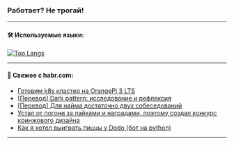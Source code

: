 ### Работает? Не трогай!

---
<!--
#### 🛠️ Technical stack:

![Java](https://img.shields.io/badge/Java-informational?logo=Oracle&style=flat&logoColor=white&color=FF4500)
![Kotlin](https://img.shields.io/badge/Kotlin-informational?logo=Kotlin&style=flat&logoColor=white&color=774D97)
![TS](https://img.shields.io/badge/TypeScript-informational?logo=typeScript&style=flat&logoColor=black&color=017acc)
![Python](https://img.shields.io/badge/Python-informational?logo=Python&style=flat&logoColor=black&color=ffdd54) <br>
![Spring](https://img.shields.io/badge/Spring-informational?logo=Spring&style=flat&logoColor=white&color=6DB33F) 
![SpringBoot](https://img.shields.io/badge/SpringBoot-informational?logo=SpringBoot&style=flat&logoColor=white&color=6DB33F)
![Nest](https://img.shields.io/badge/NestJS-informational?logo=NestJS&style=flat&logoColor=white&color=E0234E) 
![NodeJS](https://img.shields.io/badge/NodeJS-informational?logo=node.js&style=flat&logoColor=white&color=70A760)<br>
![PostgreSQL](https://img.shields.io/badge/PostgreSQL-informational?logo=PostgreSQL&style=flat&logoColor=white&color=DAA520)
![MongoDB](https://img.shields.io/badge/MongoDB-informational?logo=MongoDB&style=flat&logoColor=white&color=870000)
![Apache](https://img.shields.io/badge/Apache-informational?logo=apache&style=flat&logoColor=white&color=f74e28)

___ 
-->

#### 🛠️ Используемые языки:

[![Top Langs](https://github-readme-stats-u2qms2cxw-advtsettinggmailcoms-projects.vercel.app/api/top-langs/?username=zloylis&langs_count=10&hide_title=true&title_color=e6edf3&size_weight=0.5&count_weight=0.5&layout=compact&hide_progress=true&hide_border=true&theme=dracula)](https://github.com/zloylis)

<!---


####  :octocat:&nbsp;&nbsp; Статистика:

![GitHub stats](https://github-readme-stats-u2qms2cxw-advtsettinggmailcoms-projects.vercel.app/api?username=zloylis&show_icons=true&hide_border=true&theme=dracula&title_color=e6edf3&include_all_commits=true&count_private=true&hide_rank=false&hide_title=true&rank_icon=github)
-->
---

#### 💬 Свежее с habr.com:

<!-- BLOG-POST-LIST:START -->
- [Готовим k8s кластер на OrangePi 3 LTS](https://habr.com/ru/articles/828556/?utm_source=habrahabr&utm_medium=rss&utm_campaign=828556)
- [[Перевод] Dark pattern: исследование и рефлексия](https://habr.com/ru/articles/828554/?utm_source=habrahabr&utm_medium=rss&utm_campaign=828554)
- [[Перевод] Для найма достаточно двух собеседований](https://habr.com/ru/companies/productivity_inside/articles/828542/?utm_source=habrahabr&utm_medium=rss&utm_campaign=828542)
- [Устал от погони за лайками и наградами, поэтому создал конкурс кринжового дизайна](https://habr.com/ru/articles/828538/?utm_source=habrahabr&utm_medium=rss&utm_campaign=828538)
- [Как я хотел выиграть пиццы у Dodo &lpar;бот на python&rpar;](https://habr.com/ru/articles/828522/?utm_source=habrahabr&utm_medium=rss&utm_campaign=828522)
<!-- BLOG-POST-LIST:END -->

---
